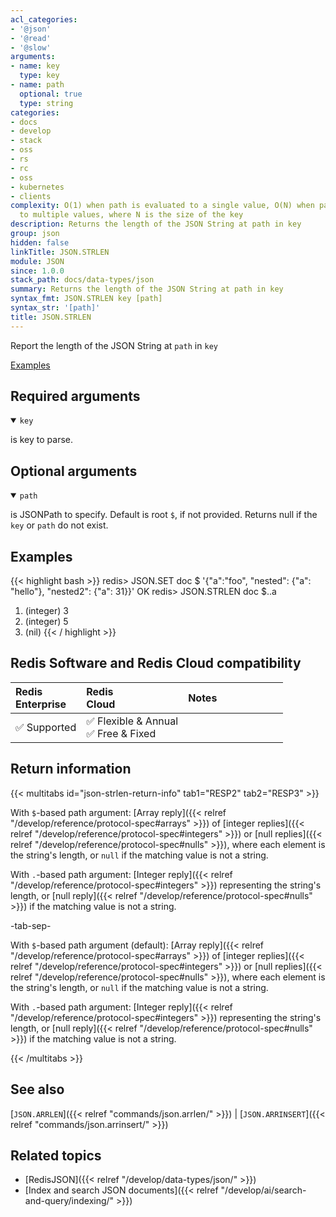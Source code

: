 ```yaml
---
acl_categories:
- '@json'
- '@read'
- '@slow'
arguments:
- name: key
  type: key
- name: path
  optional: true
  type: string
categories:
- docs
- develop
- stack
- oss
- rs
- rc
- oss
- kubernetes
- clients
complexity: O(1) when path is evaluated to a single value, O(N) when path is evaluated
  to multiple values, where N is the size of the key
description: Returns the length of the JSON String at path in key
group: json
hidden: false
linkTitle: JSON.STRLEN
module: JSON
since: 1.0.0
stack_path: docs/data-types/json
summary: Returns the length of the JSON String at path in key
syntax_fmt: JSON.STRLEN key [path]
syntax_str: '[path]'
title: JSON.STRLEN
---
```

Report the length of the JSON String at `path` in `key`

[Examples](#examples)

## Required arguments

<details open><summary><code>key</code></summary> 

is key to parse.
</details>

## Optional arguments

<details open><summary><code>path</code></summary> 

is JSONPath to specify. Default is root `$`, if not provided. Returns null if the `key` or `path` do not exist.
</details>

## Examples

{{< highlight bash >}}
redis> JSON.SET doc $ '{"a":"foo", "nested": {"a": "hello"}, "nested2": {"a": 31}}'
OK
redis> JSON.STRLEN doc $..a
1) (integer) 3
2) (integer) 5
3) (nil)
{{< / highlight >}}

## Redis Software and Redis Cloud compatibility

| Redis<br />Enterprise | Redis<br />Cloud | <span style="min-width: 9em; display: table-cell">Notes</span> |
|:----------------------|:-----------------|:------|
| <span title="Supported">&#x2705; Supported</span><br /> | <span title="Supported">&#x2705; Flexible & Annual</span><br /><span title="Supported">&#x2705; Free & Fixed</nobr></span> |  |


## Return information

{{< multitabs id="json-strlen-return-info"
    tab1="RESP2"
    tab2="RESP3" >}}

With `$`-based path argument: [Array reply]({{< relref "/develop/reference/protocol-spec#arrays" >}}) of [integer replies]({{< relref "/develop/reference/protocol-spec#integers" >}}) or [null replies]({{< relref "/develop/reference/protocol-spec#nulls" >}}), where each element is the string's length, or `null` if the matching value is not a string.

With `.`-based path argument: [Integer reply]({{< relref "/develop/reference/protocol-spec#integers" >}}) representing the string's length, or [null reply]({{< relref "/develop/reference/protocol-spec#nulls" >}}) if the matching value is not a string.

-tab-sep-

With `$`-based path argument (default): [Array reply]({{< relref "/develop/reference/protocol-spec#arrays" >}}) of [integer replies]({{< relref "/develop/reference/protocol-spec#integers" >}}) or [null replies]({{< relref "/develop/reference/protocol-spec#nulls" >}}), where each element is the string's length, or `null` if the matching value is not a string.

With `.`-based path argument: [Integer reply]({{< relref "/develop/reference/protocol-spec#integers" >}}) representing the string's length, or [null reply]({{< relref "/develop/reference/protocol-spec#nulls" >}}) if the matching value is not a string.

{{< /multitabs >}}

## See also

[`JSON.ARRLEN`]({{< relref "commands/json.arrlen/" >}}) | [`JSON.ARRINSERT`]({{< relref "commands/json.arrinsert/" >}}) 

## Related topics

* [RedisJSON]({{< relref "/develop/data-types/json/" >}})
* [Index and search JSON documents]({{< relref "/develop/ai/search-and-query/indexing/" >}})
